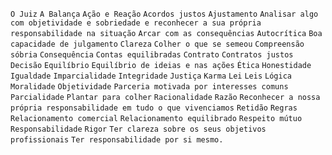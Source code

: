 `O Juiz` `A Balança` `Ação e Reação` `Acordos justos` `Ajustamento` `Analisar
algo com objetividade e sobriedade e reconhecer a sua própria responsabilidade
na situação` `Arcar com as consequências` `Autocrítica` `Boa capacidade de
julgamento` `Clareza` `Colher o que se semeou` `Compreensão sóbria`
`Consequência` `Contas equilibradas` `Contrato` `Contratos justos` `Decisão`
`Equilíbrio` `Equilíbrio de ideias e nas ações` `Ética` `Honestidade`
`Igualdade` `Imparcialidade` `Integridade` `Justiça` `Karma` `Lei` `Leis`
`Lógica` `Moralidade` `Objetividade` `Parceria motivada por interesses comuns`
`Parcialidade` `Plantar para colher` `Racionalidade` `Razão` `Reconhecer a
nossa própria responsabilidade em tudo o que vivenciamos` `Retidão` `Regras`
`Relacionamento comercial` `Relacionamento equilibrado` `Respeito mútuo`
`Responsabilidade` `Rigor` `Ter clareza sobre os seus objetivos profissionais`
`Ter responsabilidade por si mesmo.`

